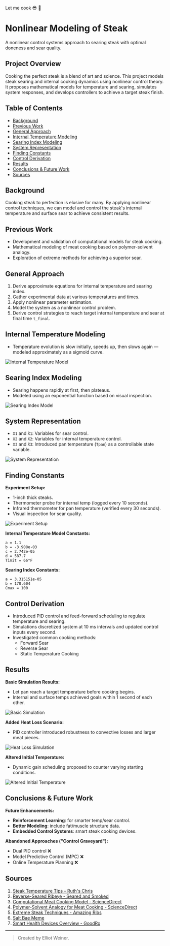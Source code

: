 Let me cook 😎 🥩


# Nonlinear Modeling of Steak

A nonlinear control systems approach to searing steak with optimal doneness and sear quality.

## Project Overview

Cooking the perfect steak is a blend of art and science. This project models steak searing and internal cooking dynamics using nonlinear control theory. It proposes mathematical models for temperature and searing, simulates system responses, and develops controllers to achieve a target steak finish.

## Table of Contents
- [Background](#background)
- [Previous Work](#previous-work)
- [General Approach](#general-approach)
- [Internal Temperature Modeling](#internal-temperature-modeling)
- [Searing Index Modeling](#searing-index-modeling)
- [System Representation](#system-representation)
- [Finding Constants](#finding-constants)
- [Control Derivation](#control-derivation)
- [Results](#results)
- [Conclusions & Future Work](#conclusions--future-work)
- [Sources](#sources)

## Background

Cooking steak to perfection is elusive for many. By applying nonlinear control techniques, we can model and control the steak's internal temperature and surface sear to achieve consistent results.

## Previous Work

- Development and validation of computational models for steak cooking.
- Mathematical modeling of meat cooking based on polymer-solvent analogy.
- Exploration of extreme methods for achieving a superior sear.

## General Approach

1. Derive approximate equations for internal temperature and searing index.
2. Gather experimental data at various temperatures and times.
3. Apply nonlinear parameter estimation.
4. Model the system as a nonlinear control problem.
5. Derive control strategies to reach target internal temperature and sear at final time `t_final`.

## Internal Temperature Modeling

- Temperature evolution is slow initially, speeds up, then slows again — modeled approximately as a sigmoid curve.

![Internal Temperature Model](media/sear_fit.png)

## Searing Index Modeling

- Searing happens rapidly at first, then plateaus.
- Modeled using an exponential function based on visual inspection.

![Searing Index Model](media/Tint_fit.png)

## System Representation

- `X1` and `Ẋ1`: Variables for sear control.
- `X2` and `Ẋ2`: Variables for internal temperature control.
- `X3` and `Ẋ3`: Introduced pan temperature (`Tpan`) as a controllable state variable.

![System Representation](media/system_rep.png)

## Finding Constants

**Experiment Setup:**
- 1-inch thick steaks.
- Thermometer probe for internal temp (logged every 10 seconds).
- Infrared thermometer for pan temperature (verified every 30 seconds).
- Visual inspection for sear quality.

![Experiment Setup](media/experiment_setup.png)

**Internal Temperature Model Constants:**
```
a = 1.1
b = -3.908e-03
c = 2.742e-05
d = 587.7
Tinit = 66°F
```

**Searing Index Constants:**
```
a = 3.315151e-05
b = 170.604
Cmax = 100
```

## Control Derivation

- Introduced PID control and feed-forward scheduling to regulate temperature and searing.
- Simulations discretized system at 10 ms intervals and updated control inputs every second.
- Investigated common cooking methods:
  - Forward Sear
  - Reverse Sear
  - Static Temperature Cooking


## Results

**Basic Simulation Results:**
- Let pan reach a target temperature before cooking begins.
- Internal and surface temps achieved goals within 1 second of each other.

![Basic Simulation](media/images/result0.png)

**Added Heat Loss Scenario:**
- PID controller introduced robustness to convective losses and larger meat pieces.

![Heat Loss Simulation](media/images/result1.png)

**Altered Initial Temperature:**
- Dynamic gain scheduling proposed to counter varying starting conditions.

![Altered Initial Temperature](media/images/result2.png)

## Conclusions & Future Work

**Future Enhancements:**
- **Reinforcement Learning**: for smarter temp/sear control.
- **Better Modeling**: include fat/muscle structure data.
- **Embedded Control Systems**: smart steak cooking devices.

**Abandoned Approaches ("Control Graveyard"):**
- Dual PID control ❌
- Model Predictive Control (MPC) ❌
- Online Temperature Planning ❌

## Sources

1. [Steak Temperature Tips - Ruth's Chris](https://ruthschris.net/blog/steak-temperature-tips/)
2. [Reverse-Seared Ribeye - Seared and Smoked](https://searedandsmoked.com/reverse-seared-ribeye/)
3. [Computational Meat Cooking Model - ScienceDirect](https://www.sciencedirect.com/science/article/pii/S0260877421000236)
4. [Polymer-Solvent Analogy for Meat Cooking - ScienceDirect](https://www.sciencedirect.com/science/article/pii/S0307904X14006830)
5. [Extreme Steak Techniques - Amazing Ribs](https://amazingribs.com/more-technique-and-science/more-cooking-science/extreme-steak-wild-and-crazy-ways-get-killer-sear/)
6. [Salt Bae Meme](https://tenor.com/view/saltbae-salt-bae-steak-cooking-gif-18552645)
7. [Smart Health Devices Overview - GoodRx](https://www.goodrx.com/healthcare-access/digital-health/smart-scales)

---

> Created by Elliot Weiner.
